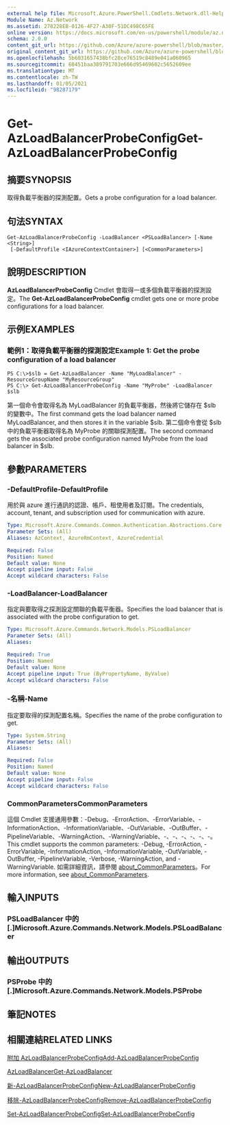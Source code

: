 ```yaml
---
external help file: Microsoft.Azure.PowerShell.Cmdlets.Network.dll-Help.xml
Module Name: Az.Network
ms.assetid: 278228EB-0126-4F27-A30F-51DC498C65FE
online version: https://docs.microsoft.com/en-us/powershell/module/az.network/get-azloadbalancerprobeconfig
schema: 2.0.0
content_git_url: https://github.com/Azure/azure-powershell/blob/master/src/Network/Network/help/Get-AzLoadBalancerProbeConfig.md
original_content_git_url: https://github.com/Azure/azure-powershell/blob/master/src/Network/Network/help/Get-AzLoadBalancerProbeConfig.md
ms.openlocfilehash: 5b6031657438bfc28ce76519c8489e041a060965
ms.sourcegitcommit: 68451baa389791703e666d95469602c5652609ee
ms.translationtype: MT
ms.contentlocale: zh-TW
ms.lasthandoff: 01/05/2021
ms.locfileid: "98287179"
---
```

# <span data-ttu-id="75c5e-101">Get-AzLoadBalancerProbeConfig</span><span class="sxs-lookup"><span data-stu-id="75c5e-101">Get-AzLoadBalancerProbeConfig</span></span>

## <span data-ttu-id="75c5e-102">摘要</span><span class="sxs-lookup"><span data-stu-id="75c5e-102">SYNOPSIS</span></span>
<span data-ttu-id="75c5e-103">取得負載平衡器的探測配置。</span><span class="sxs-lookup"><span data-stu-id="75c5e-103">Gets a probe configuration for a load balancer.</span></span>

## <span data-ttu-id="75c5e-104">句法</span><span class="sxs-lookup"><span data-stu-id="75c5e-104">SYNTAX</span></span>

```
Get-AzLoadBalancerProbeConfig -LoadBalancer <PSLoadBalancer> [-Name <String>]
 [-DefaultProfile <IAzureContextContainer>] [<CommonParameters>]
```

## <span data-ttu-id="75c5e-105">說明</span><span class="sxs-lookup"><span data-stu-id="75c5e-105">DESCRIPTION</span></span>
<span data-ttu-id="75c5e-106">**AzLoadBalancerProbeConfig** Cmdlet 會取得一或多個負載平衡器的探測設定。</span><span class="sxs-lookup"><span data-stu-id="75c5e-106">The **Get-AzLoadBalancerProbeConfig** cmdlet gets one or more probe configurations for a load balancer.</span></span>

## <span data-ttu-id="75c5e-107">示例</span><span class="sxs-lookup"><span data-stu-id="75c5e-107">EXAMPLES</span></span>

### <span data-ttu-id="75c5e-108">範例1：取得負載平衡器的探測設定</span><span class="sxs-lookup"><span data-stu-id="75c5e-108">Example 1: Get the probe configuration of a load balancer</span></span>
```
PS C:\>$slb = Get-AzLoadBalancer -Name "MyLoadBalancer" -ResourceGroupName "MyResourceGroup"
PS C:\> Get-AzLoadBalancerProbeConfig -Name "MyProbe" -LoadBalancer $slb
```

<span data-ttu-id="75c5e-109">第一個命令會取得名為 MyLoadBalancer 的負載平衡器，然後將它儲存在 $slb 的變數中。</span><span class="sxs-lookup"><span data-stu-id="75c5e-109">The first command gets the load balancer named MyLoadBalancer, and then stores it in the variable $slb.</span></span>
<span data-ttu-id="75c5e-110">第二個命令會從 $slb 中的負載平衡器取得名為 MyProbe 的關聯探測配置。</span><span class="sxs-lookup"><span data-stu-id="75c5e-110">The second command gets the associated probe configuration named MyProbe from the load balancer in $slb.</span></span>

## <span data-ttu-id="75c5e-111">參數</span><span class="sxs-lookup"><span data-stu-id="75c5e-111">PARAMETERS</span></span>

### <span data-ttu-id="75c5e-112">-DefaultProfile</span><span class="sxs-lookup"><span data-stu-id="75c5e-112">-DefaultProfile</span></span>
<span data-ttu-id="75c5e-113">用於與 azure 進行通訊的認證、帳戶、租使用者及訂閱。</span><span class="sxs-lookup"><span data-stu-id="75c5e-113">The credentials, account, tenant, and subscription used for communication with azure.</span></span>

```yaml
Type: Microsoft.Azure.Commands.Common.Authentication.Abstractions.Core.IAzureContextContainer
Parameter Sets: (All)
Aliases: AzContext, AzureRmContext, AzureCredential

Required: False
Position: Named
Default value: None
Accept pipeline input: False
Accept wildcard characters: False
```

### <span data-ttu-id="75c5e-114">-LoadBalancer</span><span class="sxs-lookup"><span data-stu-id="75c5e-114">-LoadBalancer</span></span>
<span data-ttu-id="75c5e-115">指定與要取得之探測設定關聯的負載平衡器。</span><span class="sxs-lookup"><span data-stu-id="75c5e-115">Specifies the load balancer that is associated with the probe configuration to get.</span></span>

```yaml
Type: Microsoft.Azure.Commands.Network.Models.PSLoadBalancer
Parameter Sets: (All)
Aliases:

Required: True
Position: Named
Default value: None
Accept pipeline input: True (ByPropertyName, ByValue)
Accept wildcard characters: False
```

### <span data-ttu-id="75c5e-116">-名稱</span><span class="sxs-lookup"><span data-stu-id="75c5e-116">-Name</span></span>
<span data-ttu-id="75c5e-117">指定要取得的探測配置名稱。</span><span class="sxs-lookup"><span data-stu-id="75c5e-117">Specifies the name of the probe configuration to get.</span></span>

```yaml
Type: System.String
Parameter Sets: (All)
Aliases:

Required: False
Position: Named
Default value: None
Accept pipeline input: False
Accept wildcard characters: False
```

### <span data-ttu-id="75c5e-118">CommonParameters</span><span class="sxs-lookup"><span data-stu-id="75c5e-118">CommonParameters</span></span>
<span data-ttu-id="75c5e-119">這個 Cmdlet 支援通用參數：-Debug、-ErrorAction、-ErrorVariable、-InformationAction、-InformationVariable、-OutVariable、-OutBuffer、-PipelineVariable、-WarningAction、-WarningVariable、-、-、-、-、-、-。</span><span class="sxs-lookup"><span data-stu-id="75c5e-119">This cmdlet supports the common parameters: -Debug, -ErrorAction, -ErrorVariable, -InformationAction, -InformationVariable, -OutVariable, -OutBuffer, -PipelineVariable, -Verbose, -WarningAction, and -WarningVariable.</span></span> <span data-ttu-id="75c5e-120">如需詳細資訊，請參閱 [about_CommonParameters](http://go.microsoft.com/fwlink/?LinkID=113216)。</span><span class="sxs-lookup"><span data-stu-id="75c5e-120">For more information, see [about_CommonParameters](http://go.microsoft.com/fwlink/?LinkID=113216).</span></span>

## <span data-ttu-id="75c5e-121">輸入</span><span class="sxs-lookup"><span data-stu-id="75c5e-121">INPUTS</span></span>

### <span data-ttu-id="75c5e-122">PSLoadBalancer 中的 [.]</span><span class="sxs-lookup"><span data-stu-id="75c5e-122">Microsoft.Azure.Commands.Network.Models.PSLoadBalancer</span></span>

## <span data-ttu-id="75c5e-123">輸出</span><span class="sxs-lookup"><span data-stu-id="75c5e-123">OUTPUTS</span></span>

### <span data-ttu-id="75c5e-124">PSProbe 中的 [.]</span><span class="sxs-lookup"><span data-stu-id="75c5e-124">Microsoft.Azure.Commands.Network.Models.PSProbe</span></span>

## <span data-ttu-id="75c5e-125">筆記</span><span class="sxs-lookup"><span data-stu-id="75c5e-125">NOTES</span></span>

## <span data-ttu-id="75c5e-126">相關連結</span><span class="sxs-lookup"><span data-stu-id="75c5e-126">RELATED LINKS</span></span>

[<span data-ttu-id="75c5e-127">附加 AzLoadBalancerProbeConfig</span><span class="sxs-lookup"><span data-stu-id="75c5e-127">Add-AzLoadBalancerProbeConfig</span></span>](./Add-AzLoadBalancerProbeConfig.md)

[<span data-ttu-id="75c5e-128">AzLoadBalancer</span><span class="sxs-lookup"><span data-stu-id="75c5e-128">Get-AzLoadBalancer</span></span>](./Get-AzLoadBalancer.md)

[<span data-ttu-id="75c5e-129">新-AzLoadBalancerProbeConfig</span><span class="sxs-lookup"><span data-stu-id="75c5e-129">New-AzLoadBalancerProbeConfig</span></span>](./New-AzLoadBalancerProbeConfig.md)

[<span data-ttu-id="75c5e-130">移除-AzLoadBalancerProbeConfig</span><span class="sxs-lookup"><span data-stu-id="75c5e-130">Remove-AzLoadBalancerProbeConfig</span></span>](./Remove-AzLoadBalancerProbeConfig.md)

[<span data-ttu-id="75c5e-131">Set-AzLoadBalancerProbeConfig</span><span class="sxs-lookup"><span data-stu-id="75c5e-131">Set-AzLoadBalancerProbeConfig</span></span>](./Set-AzLoadBalancerProbeConfig.md)


